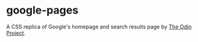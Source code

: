 # google-pages
A CSS replica of Google's homepage and search results page by [The Odin Project][1].

[1]:http://www.theodinproject.com/courses/web-development-101/lessons/html-css
